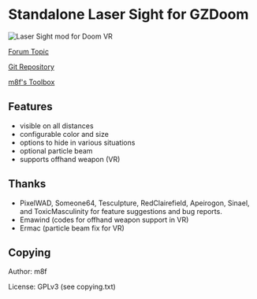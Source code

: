 # Standalone Laser Sight for GZDoom

![Laser Sight mod for Doom VR](https://i.imgflip.com/6hcrww.gif)

[Forum Topic](https://forum.zdoom.org/viewtopic.php?f=43&t=61079#p1060800)

[Git Repository](https://github.com/mmaulwurff/laser-sight)

[m8f's Toolbox](https://mmaulwurff.github.io/pages/toolbox)

## Features

- visible on all distances
- configurable color and size
- options to hide in various situations
- optional particle beam
- supports offhand weapon (VR)

## Thanks

- PixelWAD, Someone64, Tesculpture, RedClairefield, Apeirogon, Sinael, and
  ToxicMasculinity for feature suggestions and bug reports.
- Emawind (codes for offhand weapon support in VR)
- Ermac (particle beam fix for VR)

## Copying

Author: m8f

License: GPLv3 (see copying.txt)
